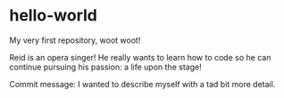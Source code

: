 # hello-world
My very first repository, woot woot!

Reid is an opera singer!
He really wants to learn how to code so he can continue pursuing his passion:
a life upon the stage!

Commit message: I wanted to describe myself with a tad bit more detail.
